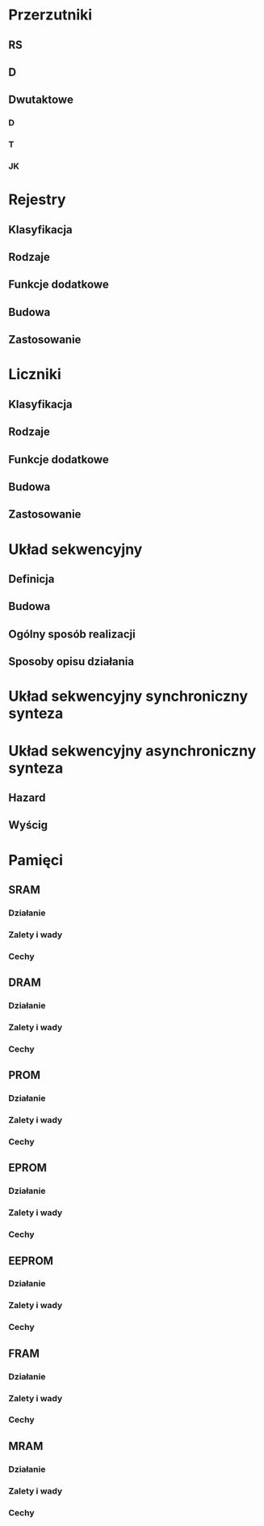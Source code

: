# Przerzutniki
## RS
## D
## Dwutaktowe
### D
### T
### JK
# Rejestry
## Klasyfikacja
## Rodzaje
## Funkcje dodatkowe
## Budowa
## Zastosowanie
# Liczniki
## Klasyfikacja
## Rodzaje
## Funkcje dodatkowe
## Budowa
## Zastosowanie
# Układ sekwencyjny 
## Definicja
## Budowa
## Ogólny sposób realizacji
## Sposoby opisu działania
# Układ sekwencyjny synchroniczny synteza
# Układ sekwencyjny asynchroniczny synteza
## Hazard
## Wyścig
# Pamięci 
## SRAM
### Działanie
### Zalety i wady
### Cechy
## DRAM
### Działanie
### Zalety i wady
### Cechy
## PROM
### Działanie
### Zalety i wady
### Cechy
## EPROM
### Działanie
### Zalety i wady
### Cechy
## EEPROM
### Działanie
### Zalety i wady
### Cechy
## FRAM
### Działanie
### Zalety i wady
### Cechy
## MRAM
### Działanie
### Zalety i wady
### Cechy